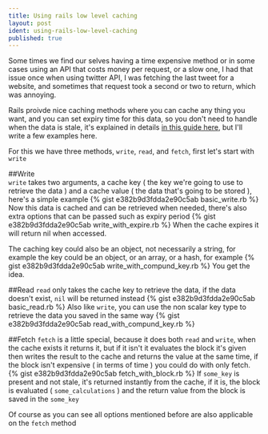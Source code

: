 ```yaml
---
title: Using rails low level caching
layout: post
ident: using-rails-low-level-caching
published: true
---
```

Some times we find our selves having a time expensive method or in some cases
using an API that costs money per request, or a slow one, I had that issue once
when using twitter API, I was fetching the last tweet for a website, and
sometimes that request took a second or two to return, which was annoying.
<!-- more -->
Rails proivde nice caching methods where you can cache any thing you want, and
you can set expiry time for this data, so you don't need to handle when the data
is stale, it's explained in details [in this guide
here][rails-low-level-caching-url], but I'll write a few examples here.

For this we have three methods, `write`, `read`, and `fetch`, first let's start
with `write`

##Write  
`write` takes two arguments, a cache key ( the key we're going to use to
retrieve the data ) and a cache value ( the data that's going to be stored ),
here's a simple example
{% gist e382b9d3fdda2e90c5ab basic_write.rb %}
Now this data is cached and can be retrieved when needed, there's also extra
options that can be passed such as expiry period
{% gist e382b9d3fdda2e90c5ab write_with_expire.rb %}
When the cache expires it will return nil when accessed.

The caching key could also be an object, not necessarily a string, for example
the key could be an object, or an array, or a hash, for example
{% gist e382b9d3fdda2e90c5ab write_with_compund_key.rb %}
You get the idea.

##Read
`read` only takes the cache key to retrieve the data, if the data doesn't exist,
`nil` will be returned instead
{% gist e382b9d3fdda2e90c5ab basic_read.rb %}
Also like `write`, you can use the non scalar key type to retrieve the data you
saved in the same way
{% gist e382b9d3fdda2e90c5ab read_with_compund_key.rb %}

##Fetch
`fetch` is a little special, because it does both `read` and `write`, when the
cache exists it returns it, but if it isn't it evaluates the block it's given
then writes the result to the cache and returns the value at the same time, if
the block isn't expensive ( in terms of time ) you could do with only fetch.
{% gist e382b9d3fdda2e90c5ab fetch_with_block.rb %}
If `some_key` is present and not stale, it's returned instantly from the cache,
if it is, the block is evaluated ( `some_calculations` ) and the return value
from the block is saved in the `some_key`

Of course as you can see all options mentioned before are also applicable on the
`fetch` method

[rails-low-level-caching-url]: http://guides.rubyonrails.org/caching_with_rails.html#low-level-caching
